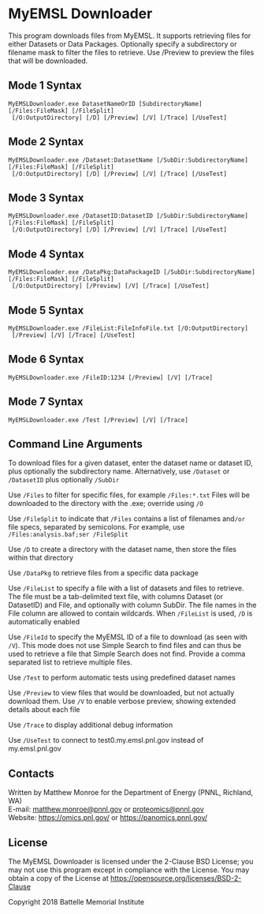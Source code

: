 # MyEMSL Downloader

This program downloads files from MyEMSL.  It supports retrieving files
for either Datasets or Data Packages.  Optionally specify a subdirectory
or filename mask to filter the files to retrieve.  Use /Preview
to preview the files that will be downloaded.

## Mode 1 Syntax 

```
MyEMSLDownloader.exe DatasetNameOrID [SubdirectoryName] [/Files:FileMask] [/FileSplit]
 [/O:OutputDirectory] [/D] [/Preview] [/V] [/Trace] [/UseTest]
```

## Mode 2 Syntax 

```
MyEMSLDownloader.exe /Dataset:DatasetName [/SubDir:SubdirectoryName] [/Files:FileMask] [/FileSplit]
 [/O:OutputDirectory] [/D] [/Preview] [/V] [/Trace] [/UseTest]
```

## Mode 3 Syntax 

```
MyEMSLDownloader.exe /DatasetID:DatasetID [/SubDir:SubdirectoryName] [/Files:FileMask] [/FileSplit]
 [/O:OutputDirectory] [/D] [/Preview] [/V] [/Trace] [/UseTest]
```

## Mode 4 Syntax 

```
MyEMSLDownloader.exe /DataPkg:DataPackageID [/SubDir:SubdirectoryName] [/Files:FileMask] [/FileSplit]
 [/O:OutputDirectory] [/Preview] [/V] [/Trace] [/UseTest]
```

## Mode 5 Syntax 

```
MyEMSLDownloader.exe /FileList:FileInfoFile.txt [/O:OutputDirectory]
 [/Preview] [/V] [/Trace] [/UseTest]
```

## Mode 6 Syntax 

```
MyEMSLDownloader.exe /FileID:1234 [/Preview] [/V] [/Trace]
```

## Mode 7 Syntax 

```
MyEMSLDownloader.exe /Test [/Preview] [/V] [/Trace]
```

## Command Line Arguments

To download files for a given dataset, enter the dataset name or dataset ID, plus
optionally the subdirectory name. Alternatively, use `/Dataset` or `/DatasetID` plus
optionally `/SubDir`

Use `/Files` to filter for specific files, for example `/Files:*.txt`
Files will be downloaded to the directory with the .exe; override using `/O`

Use `/FileSplit` to indicate that `/Files` contains a list of filenames and`/or` file
specs, separated by semicolons. For example, use
`/Files:analysis.baf;ser /FileSplit`

Use `/D` to create a directory with the dataset name, then store the files within
that directory

Use `/DataPkg` to retrieve files from a specific data package

Use `/FileList` to specify a file with a list of datasets and files to retrieve.
The file must be a tab-delimited text file, with columns Dataset (or DatasetID)
and File, and optionally with column SubDir. The file names in the File column
are allowed to contain wildcards. When `/FileList` is used, `/D` is automatically
enabled

Use `/FileId` to specify the MyEMSL ID of a file to download (as seen with `/V`).
This mode does not use Simple Search to find files and can thus be used to
retrieve a file that Simple Search does not find. Provide a comma separated list
to retrieve multiple files.

Use `/Test` to perform automatic tests using predefined dataset names

Use `/Preview` to view files that would be downloaded, but not actually download
them. Use `/V` to enable verbose preview, showing extended details about each file

Use `/Trace` to display additional debug information

Use `/UseTest` to connect to test0.my.emsl.pnl.gov instead of my.emsl.pnl.gov

## Contacts

Written by Matthew Monroe for the Department of Energy (PNNL, Richland, WA) \
E-mail: matthew.monroe@pnnl.gov or proteomics@pnnl.gov \
Website: https://omics.pnl.gov/ or https://panomics.pnnl.gov/

## License

The MyEMSL Downloader is licensed under the 2-Clause BSD License; 
you may not use this program except in compliance with the License.  You may obtain 
a copy of the License at https://opensource.org/licenses/BSD-2-Clause

Copyright 2018 Battelle Memorial Institute
